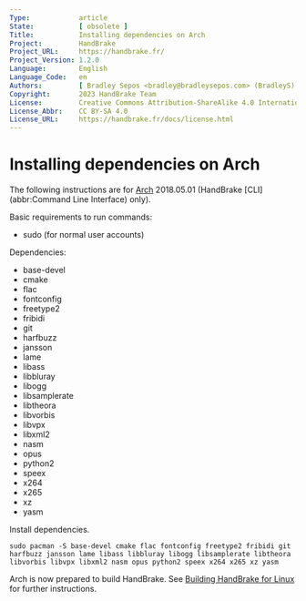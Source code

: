```yaml
---
Type:            article
State:           [ obsolete ]
Title:           Installing dependencies on Arch
Project:         HandBrake
Project_URL:     https://handbrake.fr/
Project_Version: 1.2.0
Language:        English
Language_Code:   en
Authors:         [ Bradley Sepos <bradley@bradleysepos.com> (BradleyS) ]
Copyright:       2023 HandBrake Team
License:         Creative Commons Attribution-ShareAlike 4.0 International
License_Abbr:    CC BY-SA 4.0
License_URL:     https://handbrake.fr/docs/license.html
---
```


Installing dependencies on Arch
===============================

The following instructions are for [Arch](https://www.archlinux.org) 2018.05.01 (HandBrake [CLI](abbr:Command Line Interface) only).

Basic requirements to run commands:

- sudo (for normal user accounts)

Dependencies:

- base-devel
- cmake
- flac
- fontconfig
- freetype2
- fribidi
- git
- harfbuzz
- jansson
- lame
- libass
- libbluray
- libogg
- libsamplerate
- libtheora
- libvorbis
- libvpx
- libxml2
- nasm
- opus
- python2
- speex
- x264
- x265
- xz
- yasm

Install dependencies.

    sudo pacman -S base-devel cmake flac fontconfig freetype2 fribidi git harfbuzz jansson lame libass libbluray libogg libsamplerate libtheora libvorbis libvpx libxml2 nasm opus python2 speex x264 x265 xz yasm

Arch is now prepared to build HandBrake. See [Building HandBrake for Linux](build-linux.html) for further instructions.
